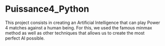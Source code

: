 # Puissance4_Python
This project consists in creating an Artificial Intelligence that can play Power 4 matches against a human being.
For this, we used the famous minmax method as well as other techniques that allows us to create the most perfect AI possible.
